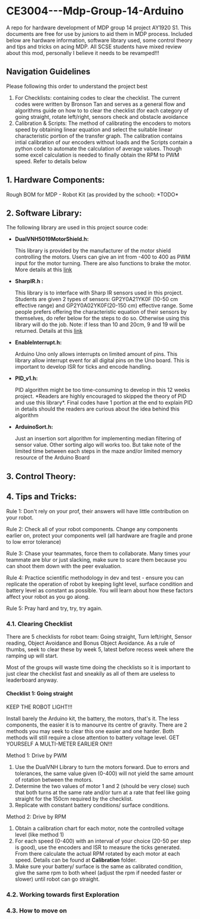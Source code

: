 # CE3004---Mdp-Group-14-Arduino
<p>A repo for hardware development of MDP group 14 project AY1920 S1. This documents are free for use by juniors to aid them in MDP process. Included below are hardware information, software library used, some control theory and tips and tricks on acing MDP. All SCSE students have mixed review about this mod, personally I believe it needs to be revamped!!!</p>

<h2> Navigation Guidelines </h2>
<p> Please following this order to understand the project best</p>
<ol>
	<li> For Checklists: containing codes to clear the checklist. The current codes were written by Bronson Tan and serves as a general flow and algorithms guide on how to to clear the checklist (for each category of going straight, rotate left/right, sensors check and obstacle avoidance</li>
	<li> Calibration & Scripts: The method of calibrating the encoders to motors speed by obtaining linear equation and select the suitable linear characteristic portion of the transfer graph. The calibration contains intial calibration of our encoders without loads and the Scripts contain a python code to automate the calculation of average values. Though some excel calculation is needed to finally obtain the RPM to PWM speed. Refer to details below </li>
</ol>

<h2>1. Hardware Components:</h2>
Rough BOM for MDP - Robot Kit (as provided by the school):
*TODO*

<h2>2. Software Library:</h2>
<p>The following library are used in this project source code:</p>
<ul>
	<li><b>DualVNH5019MotorShield.h:</b>
	<p>This library is provided by the manufacturer of the motor shield controlling the motors. Users can give an int from -400 to 400 		as PWM input for the motor turning. There are also functions to brake the motor. More details at this <a href 		="https://github.com/pololu/dual-vnh5019-motor-shield">link</a>
	</p>
	</li>
	<li><b>SharpIR.h :</b>
		<p>This library is to interface with Sharp IR sensors used in this project. Students are given 2 types of sensors: GP2Y0A21YK0F (10-50 cm effective range) and GP2Y0A02YK0F(20-150 cm) effective range. Some people prefers offering the characteristic equation of their sensors by themselves, do refer below for the steps to do so. Otherwise using this library will do the job. 
		Note: if less than 10 and 20cm, 9 and 19 will be returned. Details at this <a href="https://github.com/qub1750ul/Arduino_SharpIR">link</a></p>
	</li>
	<li><b>EnableInterrupt.h:</b>
	<p>Arduino Uno only allows interrupts on limited amount of pins. This library allow interrupt event for all digital pins on the Uno board. This is important to develop ISR for ticks and encode handling.</p>
	</li>
	<li><b>PID_v1.h:</b>
	<p>PID algorithm might be too time-consuming to develop in this 12 weeks project. *Readers are highly encouraged to skipped the theory of PID and use this library*. Final codes have 1 portion at the end to explain PID in details should the readers are curious about the idea behind this algorithm</p>
	</li>
	<li><b>ArduinoSort.h:</b>
	<p>Just an insertion sort algorithm for implementing median filtering of sensor value. Other sorting algo will works too. But take note of the limited time between each steps in the maze and/or limited memory resource of the Arduino Board</p>
	</li>
	
</ul>
<h2>3. Control Theory:</h2>

<h2>4. Tips and Tricks:</h2>
<p> Rule 1: Don't rely on your prof, their answers will have little contribution on your robot. </p>
<p> Rule 2: Check all of your robot components. Change any components earlier on, protect your components well (all hardware are fragile and prone to low error tolerance) </p>
<p> Rule 3: Chase your teammates, force them to collaborate. Many times your teammate are blur or just slacking, make sure to scare them because you can shoot them down with the peer evaluation. </p>
<p> Rule 4: Practice scientific methodology in dev and test - ensure you can replicate the operation of robot by keeping light level, surface condition and battery level as constant as possible. You will learn about how these factors affect your robot as you go along.</p>
<p> Rule 5: Pray hard and try, try, try again. </p>

<h3>4.1. Clearing Checklist</h3>
<p> There are 5 checklists for robot team: Going straight, Turn left/right, Sensor reading, Object Avoidance and Bonus Object Avoidance. As a rule of thumbs, seek to clear these by week 5, latest before recess week where the ramping up will start. </p>
<p> Most of the groups will waste time doing the checklists so it is important to just clear the checklist fast and sneakily as all of them are useless to leaderboard anyway.</p>
<h4>Checklist 1: Going straight</h4>
<p> KEEP THE ROBOT LIGHT!!!</p>
<p> Install barely the Arduino kit, the battery, the motors, that's it. The less components, the easier it is to manourve its centre of gravity. There are 2 methods you may seek to clear this one easier and one harder. Both methods will still require a close attention to battery voltage level. GET YOURSELF A MULTI-METER EARLIER ON!!!</p>

<p> Method 1: Drive by PWM </p>
<ol>
<li> Use the DualVNH Library to turn the motors forward. Due to errors and tolerances, the same value given (0-400) will not yield the same amount of rotation between the motors.</li>
<li>Determine the two values of motor 1 and 2 (should be very close) such that both turns at the same rate and/or turn at a rate that feel like going straight for the 150cm required by the checklist.</li>
<li>Replicate with constant battery conditions/ surface conditions.</li>
</ol>

<p> Method 2: Drive by RPM </p>
<ol>
<li>Obtain a calibration chart for each motor, note the controlled voltage level (like method 1)</li>
<li>For each speed (0-400) with an interval of your choice (20-50 per step is good), use the encoders and ISR to measure the ticks generated. From there calculate the actual RPM rotated by each motor at each speed. Details can be found at <b>Calibration</b> folder.</li>
<li>Make sure your battery/ surface is the same as calibrated condition, give the same rpm to both wheel (adjust the rpm if needed faster or slower) until robot can go straight.</li>
</ol>
<h3>4.2. Working towards first Exploration</h3>
<h3>4.3. How to move on</h3>


